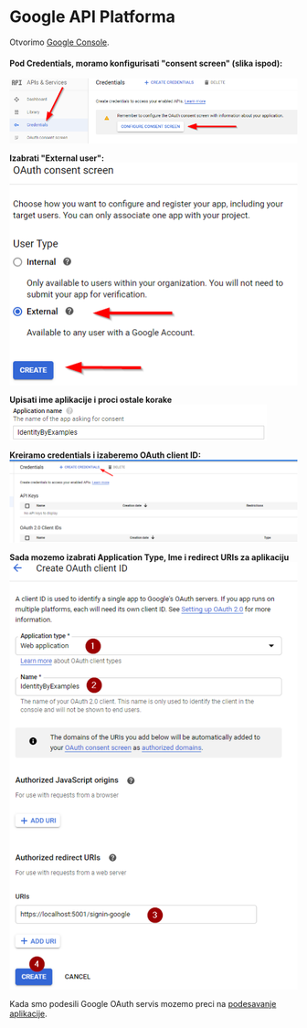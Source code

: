 # Google API Platforma

Otvorimo [Google Console](https://console.cloud.google.com/apis/credentials).

#### Pod Credentials, moramo konfigurisati "consent screen" (slika ispod): 
![Slika1](Images/Consent-Google.png) 

**Izabrati "External user":** \
![Slika1](Images/Consent-user-type.png)

**Upisati ime aplikacije i proci ostale korake** \
![Slika1](Images/App-name.png)

**Kreiramo credentials i izaberemo OAuth client ID:**
![Slika1](Images/Navigation-to-credentials-page.png)

**Sada mozemo izabrati Application Type, Ime i redirect URIs za aplikaciju**
![Slika1](Images/OAuth-Client-ID-Configuration.png)

Kada smo podesili Google OAuth servis mozemo preci na [podesavanje aplikacije](./KonfiguracijaEksternogIdentityProvider.md).
